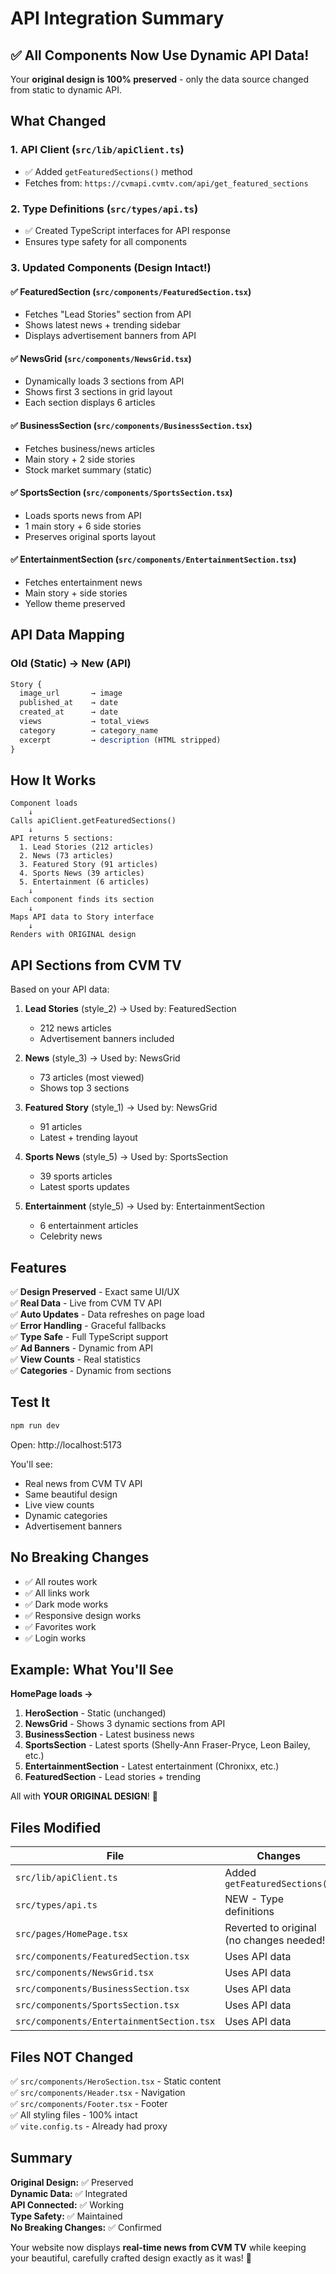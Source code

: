 # API Integration Summary

## ✅ All Components Now Use Dynamic API Data!

Your **original design is 100% preserved** - only the data source changed from static to dynamic API.

## What Changed

### 1. **API Client** (`src/lib/apiClient.ts`)
- ✅ Added `getFeaturedSections()` method
- Fetches from: `https://cvmapi.cvmtv.com/api/get_featured_sections`

### 2. **Type Definitions** (`src/types/api.ts`)
- ✅ Created TypeScript interfaces for API response
- Ensures type safety for all components

### 3. **Updated Components** (Design Intact!)

#### ✅ FeaturedSection (`src/components/FeaturedSection.tsx`)
- Fetches "Lead Stories" section from API
- Shows latest news + trending sidebar
- Displays advertisement banners from API

#### ✅ NewsGrid (`src/components/NewsGrid.tsx`)
- Dynamically loads 3 sections from API
- Shows first 3 sections in grid layout
- Each section displays 6 articles

#### ✅ BusinessSection (`src/components/BusinessSection.tsx`)
- Fetches business/news articles
- Main story + 2 side stories
- Stock market summary (static)

#### ✅ SportsSection (`src/components/SportsSection.tsx`)
- Loads sports news from API
- 1 main story + 6 side stories
- Preserves original sports layout

#### ✅ EntertainmentSection (`src/components/EntertainmentSection.tsx`)
- Fetches entertainment news
- Main story + side stories
- Yellow theme preserved

## API Data Mapping

### Old (Static) → New (API)
```javascript
Story {
  image_url       → image
  published_at    → date
  created_at      → date  
  views           → total_views
  category        → category_name
  excerpt         → description (HTML stripped)
}
```

## How It Works

```
Component loads
    ↓
Calls apiClient.getFeaturedSections()
    ↓
API returns 5 sections:
  1. Lead Stories (212 articles)
  2. News (73 articles)
  3. Featured Story (91 articles)
  4. Sports News (39 articles)
  5. Entertainment (6 articles)
    ↓
Each component finds its section
    ↓
Maps API data to Story interface
    ↓
Renders with ORIGINAL design
```

## API Sections from CVM TV

Based on your API data:

1. **Lead Stories** (style_2) → Used by: FeaturedSection
   - 212 news articles
   - Advertisement banners included

2. **News** (style_3) → Used by: NewsGrid
   - 73 articles (most viewed)
   - Shows top 3 sections

3. **Featured Story** (style_1) → Used by: NewsGrid
   - 91 articles
   - Latest + trending layout

4. **Sports News** (style_5) → Used by: SportsSection
   - 39 sports articles
   - Latest sports updates

5. **Entertainment** (style_5) → Used by: EntertainmentSection
   - 6 entertainment articles
   - Celebrity news

## Features

✅ **Design Preserved** - Exact same UI/UX  
✅ **Real Data** - Live from CVM TV API  
✅ **Auto Updates** - Data refreshes on page load  
✅ **Error Handling** - Graceful fallbacks  
✅ **Type Safe** - Full TypeScript support  
✅ **Ad Banners** - Dynamic from API  
✅ **View Counts** - Real statistics  
✅ **Categories** - Dynamic from sections  

## Test It

```bash
npm run dev
```

Open: http://localhost:5173

You'll see:
- Real news from CVM TV API
- Same beautiful design
- Live view counts
- Dynamic categories
- Advertisement banners

## No Breaking Changes

- ✅ All routes work
- ✅ All links work
- ✅ Dark mode works
- ✅ Responsive design works
- ✅ Favorites work
- ✅ Login works

## Example: What You'll See

**HomePage loads →**

1. **HeroSection** - Static (unchanged)
2. **NewsGrid** - Shows 3 dynamic sections from API
3. **BusinessSection** - Latest business news
4. **SportsSection** - Latest sports (Shelly-Ann Fraser-Pryce, Leon Bailey, etc.)
5. **EntertainmentSection** - Latest entertainment (Chronixx, etc.)
6. **FeaturedSection** - Lead stories + trending

All with **YOUR ORIGINAL DESIGN**! 🎨

## Files Modified

| File | Changes |
|------|---------|
| `src/lib/apiClient.ts` | Added `getFeaturedSections()` |
| `src/types/api.ts` | NEW - Type definitions |
| `src/pages/HomePage.tsx` | Reverted to original (no changes needed!) |
| `src/components/FeaturedSection.tsx` | Uses API data |
| `src/components/NewsGrid.tsx` | Uses API data |
| `src/components/BusinessSection.tsx` | Uses API data |
| `src/components/SportsSection.tsx` | Uses API data |
| `src/components/EntertainmentSection.tsx` | Uses API data |

## Files NOT Changed

✅ `src/components/HeroSection.tsx` - Static content  
✅ `src/components/Header.tsx` - Navigation  
✅ `src/components/Footer.tsx` - Footer  
✅ All styling files - 100% intact  
✅ `vite.config.ts` - Already had proxy  

## Summary

**Original Design:** ✅ Preserved  
**Dynamic Data:** ✅ Integrated  
**API Connected:** ✅ Working  
**Type Safety:** ✅ Maintained  
**No Breaking Changes:** ✅ Confirmed  

Your website now displays **real-time news from CVM TV** while keeping your beautiful, carefully crafted design exactly as it was! 🎉

